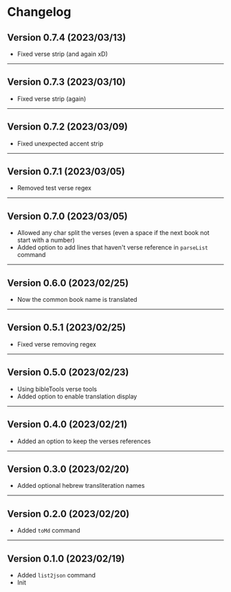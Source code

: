 # Changelog

## Version 0.7.4 (2023/03/13)

- Fixed verse strip (and again xD)

---

## Version 0.7.3 (2023/03/10)

- Fixed verse strip (again)

---

## Version 0.7.2 (2023/03/09)

- Fixed unexpected accent strip

---

## Version 0.7.1 (2023/03/05)

- Removed test verse regex

---

## Version 0.7.0 (2023/03/05)

- Allowed any char split the verses (even a space if the next book not start with a number)
- Added option to add lines that haven't verse reference in `parseList` command

---

## Version 0.6.0 (2023/02/25)

- Now the common book name is translated

---

## Version 0.5.1 (2023/02/25)

- Fixed verse removing regex

---

## Version 0.5.0 (2023/02/23)

- Using bibleTools verse tools
- Added option to enable translation display

---

## Version 0.4.0 (2023/02/21)

- Added an option to keep the verses references

---

## Version 0.3.0 (2023/02/20)

- Added optional hebrew transliteration names

---

## Version 0.2.0 (2023/02/20)

- Added `toMd` command

---

## Version 0.1.0 (2023/02/19)

- Added `list2json` command
- Init
